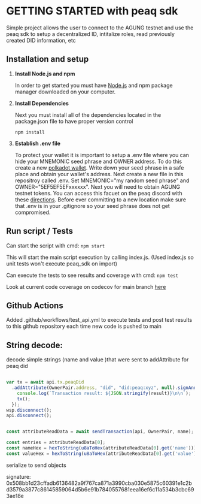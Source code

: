 # GETTING STARTED with peaq sdk
Simple project allows the user to connect to the AGUNG testnet and use the peaq sdk to setup a decentralized ID, intitalize roles, read previously created DID information, etc

## Installation and setup
1. **Install Node.js and npm**

    In order to get started you must have [Node.js](https://nodejs.org/en) and npm package manager downloaded on your computer.

2. **Install Dependencies**

    Next you must install all of the dependencies located in the package.json file to have proper version control

    ```npm install```

3. **Establish .env file**

    To protect your wallet it is important to setup a .env file where you can hide your MNEMONIC seed phrase and OWNER address. To do this create a new [polkadot wallet](https://polkadot.js.org/extension/). Write down your seed phrase in a safe place and obtain your wallet's address. Next create a new file in this repositroy called .env. Set MNEMONIC="my random seed phrase" and OWNER="5EF5EF5EFxxxxxx". Next you will need to obtain AGUNG testnet tokens. You can access this facuet on the peaq discord with these [directions](https://docs.peaq.network/docs/learn/token-and-token-utility/agung-token-faucet/). Before ever committing to a new location make sure that .env is in your .gitignore so your seed phrase does not get compromised.

## Run script / Tests
Can start the script with cmd:
```npm start```

This will start the main script execution by calling index.js. (Used index.js so unit tests won't execute peaq_sdk on import)

Can execute the tests to see results and coverage with cmd:
```npm test```

Look at current code coverage on codecov for main branch [here](https://app.codecov.io/github/jpgundrum/peaq_build)


## Github Actions
Added .github/workflows/test_api.yml to execute tests and post test results to this github repository each time new code is pushed to main



## String decode:
decode simple strings (name and value )that were sent to addAttribute for peaq did
```js

var tx = await api.tx.peaqDid
  .addAttribute(OwnerPair.address, "did", "did:peaq:xyz", null).signAndSend(OwnerPair, (result) => {
    console.log(`Transaction result: ${JSON.stringify(result)}\n\n`);
    tx();
  });
wsp.disconnect();
api.disconnect();


const attributeReadData = await sendTransaction(api, OwnerPair, name);

const entries = attributeReadData[0];
const nameHex = hexToString(u8aToHex(attributeReadData[0].get('name')));
const valueHex = hexToString(u8aToHex(attributeReadData[0].get('value')));
```

serialize to send objects



signature: 0x508bb1d23cffadb6136482a9f767ca871a3990cba030e5875c60391e1c2bd3579a3877c86145859064d5b6e91b7840557681eea16ef6c11a534b3cbc693ae18e